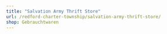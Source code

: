 ```yaml
---
title: "Salvation Army Thrift Store"
url: /redford-charter-township/salvation-army-thrift-store/
shop: Gebrauchtwaren
---
```

